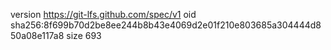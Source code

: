 version https://git-lfs.github.com/spec/v1
oid sha256:8f699b70d2be8ee244b8b43e4069d2e01f210e803685a304444d850a08e117a8
size 693
